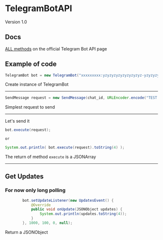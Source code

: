 # TelegramBotAPI
Version 1.0

## Docs
[ALL methods](https://core.telegram.org/bots/api#available-methods) on the official Telegram Bot API page

## Example of code
```java
TelegramBot bot = new TelegramBot("xxxxxxxxx:yzyzyzyzyzyzyzyzyz-yzyzyzyzyz");
```
Create instance of TelegramBot

---

```java
SendMessage request = new SendMessage(chat_id, URLEncoder.encode("TEST message UTF-8", "UTF-8"));
```
Simplest request to send

---

Let's send it
```java
bot.execute(request);

or

System.out.println( bot.execute(request).toString(4) );
```
The return of method `execute` is a JSONArray

---

## Get Updates
### For now only long polling
```java
        bot.setUpdateListener(new UpdatesEvent() {
            @Override
            public void onUpdate(JSONObject updates) {
                System.out.println(updates.toString(4));
            }
        }, 1000, 100, 0, null);
```
Return a JSONObject
